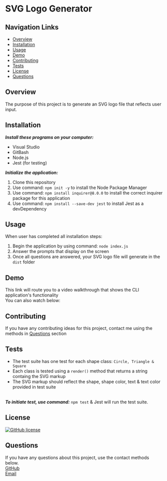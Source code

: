 # SVG Logo Generator

## Navigation Links
+ [Overview](#overview)
+ [Installation](#installation)
+ [Usage](#usage)
+ [Demo](#demo)
+ [Contributing](#contributing)
+ [Tests](#tests)
+ [License](#license)
+ [Questions](#questions)

## Overview
The purpose of this project is to generate an SVG logo file that reflects user input.

## Installation
***Install these programs on your computer:***
+ Visual Studio<br>
+ GitBash <br> 
+ Node.js<br>
+ Jest (for testing)

***Initialize the application:***<br>
1. Clone this repository<br> 
2. Use command: `npm init -y` to install the Node Package Manager<br> 
3. Use command: `npm install inquirer@8.0.0` to install the correct inquirer package for this application
4. Use command: `npm install --save-dev jest` to install Jest as a devDependency

## Usage
When user has completed all installation steps:<br> 
1. Begin the application by using command: `node index.js`<br> 
2. Answer the prompts that display on the screen<br> 
3. Once all questions are answered, your SVG logo file will generate in the `dist` folder

## Demo
This link will route you to a video walkthrough that shows the CLI application's functionality<br> You can also watch below:<br>

## Contributing
If you have any contributing ideas for this project, contact me using the methods in [Questions](#questions) section

## Tests
+ The test suite has one test for each shape class: `Circle, Triangle & Square`<br>
+ Each class is tested using a `render()` method that returns a string containg the SVG markup<br>
+ The SVG markup should reflect the shape, shape color, text & text color provided in test suite<br><br>

***To initiate test, use command:*** `npm test` & Jest will run the test suite.

## License
[![GitHub license](https://img.shields.io/badge/License-MIT-purple.svg)](https://opensource.org/licenses/MIT)


## Questions
If you have any questions about this project, use the contact methods below.<br>
[GitHub](https://github.com/techmack92) <br>
[Email](mailto:mldixon9750@gmail.com)
